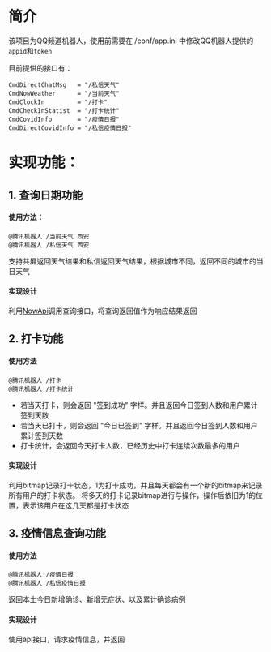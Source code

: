 
# 简介
该项目为QQ频道机器人，使用前需要在 /conf/app.ini 中修改QQ机器人提供的`appid`和`token`

目前提供的接口有：
```
CmdDirectChatMsg   = "/私信天气"
CmdNowWeather      = "/当前天气"
CmdClockIn         = "/打卡"
CmdCheckInStatist  = "/打卡统计"
CmdCovidInfo       = "/疫情日报"
CmdDirectCovidInfo = "/私信疫情日报"
```



# 实现功能：

## 1. 查询日期功能
#### 使用方法：
```
@腾讯机器人 /当前天气 西安
@腾讯机器人 /私信天气 西安
```
支持共屏返回天气结果和私信返回天气结果，根据城市不同，返回不同的城市的当日天气

#### 实现设计
利用[NowApi](https://www.nowapi.com/api)调用查询接口，将查询返回值作为响应结果返回

## 2. 打卡功能
#### 使用方法
```
@腾讯机器人 /打卡
@腾讯机器人 /打卡统计
```
- 若当天打卡，则会返回 "签到成功" 字样。并且返回今日签到人数和用户累计签到天数
- 若当天已打卡，则会返回 "今日已签到" 字样。并且返回今日签到人数和用户累计签到天数
- 打卡统计，会返回今天打卡人数，已经历史中打卡连续次数最多的用户
#### 实现设计
利用bitmap记录打卡状态，1为打卡成功，并且每天都会有一个新的bitmap来记录所有用户的打卡状态。
将多天的打卡记录bitmap进行与操作，操作后依旧为1的位置，表示该用户在这几天都是打卡状态

## 3. 疫情信息查询功能
#### 使用方法
```
@腾讯机器人 /疫情日报
@腾讯机器人 /私信疫情日报
```
返回本土今日新增确诊、新增无症状、以及累计确诊病例
#### 实现设计
使用api接口，请求疫情信息，并返回